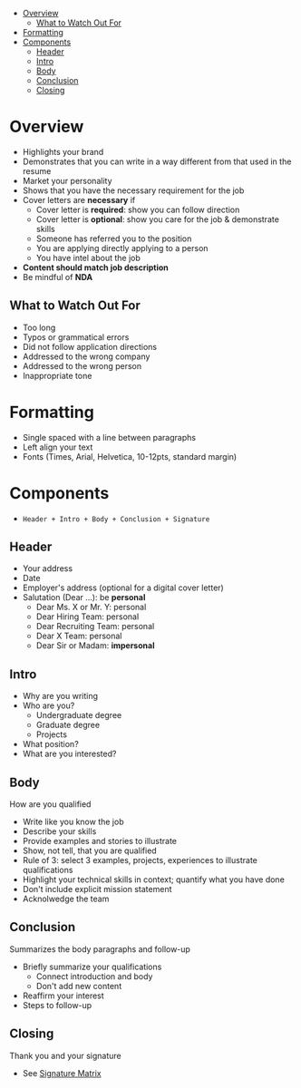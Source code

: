 - [Overview](#overview)
  - [What to Watch Out For](#what-to-watch-out-for)
- [Formatting](#formatting)
- [Components](#components)
  - [Header](#header)
  - [Intro](#intro)
  - [Body](#body)
  - [Conclusion](#conclusion)
  - [Closing](#closing)

# Overview

- Highlights your brand
- Demonstrates that you can write in a way different from that used in the
  resume
- Market your personality
- Shows that you have the necessary requirement for the job
- Cover letters are **necessary** if
  - Cover letter is **required**: show you can follow direction
  - Cover letter is **optional**: show you care for the job & demonstrate skills
  - Someone has referred you to the position
  - You are applying directly applying to a person
  - You have intel about the job
- **Content should match job description**
- Be mindful of **NDA**

## What to Watch Out For

- Too long
- Typos or grammatical errors
- Did not follow application directions
- Addressed to the wrong company
- Addressed to the wrong person
- Inappropriate tone

# Formatting

- Single spaced with a line between paragraphs
- Left align your text
- Fonts (Times, Arial, Helvetica, 10-12pts, standard margin)

# Components

- `Header + Intro + Body + Conclusion + Signature`

## Header

- Your address
- Date
- Employer's address (optional for a digital cover letter)
- Salutation (Dear ...): be **personal**
  - Dear Ms. X or Mr. Y: personal
  - Dear Hiring Team: personal
  - Dear Recruiting Team: personal
  - Dear X Team: personal
  - Dear Sir or Madam: **impersonal**

## Intro

- Why are you writing
- Who are you?
  - Undergraduate degree
  - Graduate degree
  - Projects
- What position?
- What are you interested?

## Body

How are you qualified

- Write like you know the job
- Describe your skills
- Provide examples and stories to illustrate
- Show, not tell, that you are qualified
- Rule of 3: select 3 examples, projects, experiences to illustrate
  qualifications
- Highlight your technical skills in context; quantify what you have done
- Don't include explicit mission statement
- Acknolwedge the team

## Conclusion

Summarizes the body paragraphs and follow-up

- Briefly summarize your qualifications
  - Connect introduction and body
  - Don't add new content
- Reaffirm your interest
- Steps to follow-up

## Closing

Thank you and your signature

- See [Signature Matrix](SignatureMatrix.png)

